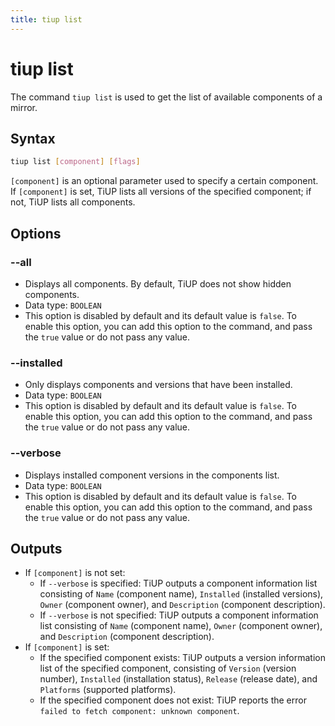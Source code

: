 ```yaml
---
title: tiup list
---
```


# tiup list

The command `tiup list` is used to get the list of available components of a mirror.

## Syntax

```sh
tiup list [component] [flags]
```

`[component]` is an optional parameter used to specify a certain component. If `[component]` is set, TiUP lists all versions of the specified component; if not, TiUP lists all components.

## Options

### --all

- Displays all components. By default, TiUP does not show hidden components.
- Data type: `BOOLEAN`
- This option is disabled by default and its default value is `false`. To enable this option, you can add this option to the command, and pass the `true` value or do not pass any value.

### --installed

- Only displays components and versions that have been installed.
- Data type: `BOOLEAN`
- This option is disabled by default and its default value is `false`. To enable this option, you can add this option to the command, and pass the `true` value or do not pass any value.

### --verbose

- Displays installed component versions in the components list.
- Data type: `BOOLEAN`
- This option is disabled by default and its default value is `false`. To enable this option, you can add this option to the command, and pass the `true` value or do not pass any value.

## Outputs

- If `[component]` is not set:
    - If `--verbose` is specified: TiUP outputs a component information list consisting of `Name` (component name), `Installed` (installed versions), `Owner` (component owner), and `Description` (component description).
    - If `--verbose` is not specified: TiUP outputs a component information list consisting of `Name` (component name), `Owner` (component owner), and `Description` (component description).
- If `[component]` is set:
    - If the specified component exists: TiUP outputs a version information list of the specified component, consisting of `Version` (version number), `Installed` (installation status), `Release` (release date), and `Platforms` (supported platforms).
    - If the specified component does not exist: TiUP reports the error `failed to fetch component: unknown component`.
